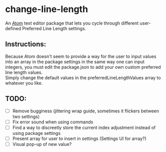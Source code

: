 # change-line-length
An [Atom](https://atom.io) text editor package that lets you cycle through
different user-defined Preferred Line Length settings.

## Instructions:

Because Atom doesn't seem to provide a way for the user to input values into an
array in the package settings in the same way one can input integers, you must
edit the package.json to add your own custom preferred line length values.  
Simply change the default values in the preferredLineLengthValues array to
whatever you like.

## TODO:
- [ ] Remove bugginess (jittering wrap guide, sometimes it flickers between two
settings)
- [ ] Fix error sound when using commands
- [ ] Find a way to discreetly store the current index adjustment instead of
using package settings
- [ ] Present array for user to insert in settings (Settings UI for array?)
- [ ] Visual pop-up of new value?
